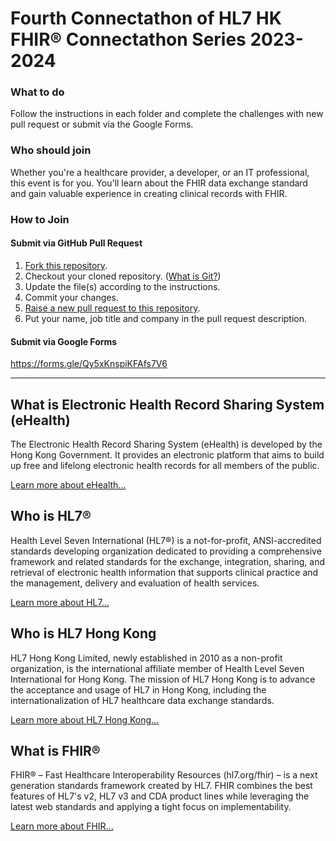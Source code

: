 # Fourth Connectathon of HL7 HK FHIR® Connectathon Series 2023-2024

### What to do

Follow the instructions in each folder and complete the challenges with new pull request or submit via the Google Forms.

### Who should join

Whether you're a healthcare provider, a developer, or an IT professional, this event is for you. You'll learn about the FHIR data exchange standard and gain valuable experience in creating clinical records with FHIR.

### How to Join

#### Submit via GitHub Pull Request

1. [Fork this repository](https://docs.github.com/en/get-started/quickstart/fork-a-repo#forking-a-repository).
2. Checkout your cloned repository. ([What is Git?](https://git-scm.com/))
3. Update the file(s) according to the instructions.
4. Commit your changes.
5. [Raise a new pull request to this repository](https://docs.github.com/en/pull-requests/collaborating-with-pull-requests/proposing-changes-to-your-work-with-pull-requests/creating-a-pull-request-from-a-fork).
6. Put your name, job title and company in the pull request description.

#### Submit via Google Forms

https://forms.gle/Qy5xKnspiKFAfs7V6

---

## What is Electronic Health Record Sharing System (eHealth)

The Electronic Health Record Sharing System (eHealth) is developed by the Hong Kong Government. It provides an electronic platform that aims to build up free and lifelong electronic health records for all members of the public.

[Learn more about eHealth...](https://ehealth.gov.hk)

## Who is HL7®

Health Level Seven International (HL7®) is a not-for-profit, ANSI-accredited standards developing organization dedicated to providing a comprehensive framework and related standards for the exchange, integration, sharing, and retrieval of electronic health information that supports clinical practice and the management, delivery and evaluation of health services.

[Learn more about HL7...](https://www.hl7.org/about/index.cfm)

## Who is HL7 Hong Kong

HL7 Hong Kong Limited, newly established in 2010 as a non-profit organization, is the international affiliate member of Health Level Seven International for Hong Kong. The mission of HL7 Hong Kong is to advance the acceptance and usage of HL7 in Hong Kong, including the internationalization of HL7 healthcare data exchange standards.

[Learn more about HL7 Hong Kong...](https://hl7.org.hk/)

## What is FHIR®

FHIR® – Fast Healthcare Interoperability Resources (hl7.org/fhir) – is a next generation standards framework created by HL7. FHIR combines the best features of HL7's v2, HL7 v3 and CDA product lines while leveraging the latest web standards and applying a tight focus on implementability.

[Learn more about FHIR...](https://hl7.org/fhir/summary.html)
